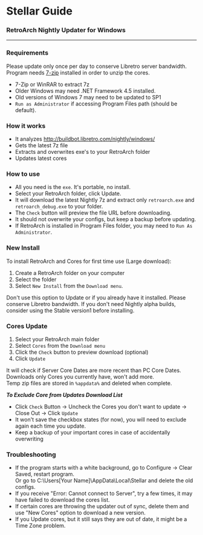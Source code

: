 # Stellar Guide
### RetroArch Nightly Updater for Windows
---

### Requirements
Please update only once per day to conserve Libretro server bandwidth.  
Program needs [7-zip](http://www.7-zip.org/download.html) installed in order to unzip the cores.

- 7-Zip or WinRAR to extract 7z
- Older Windows may need .NET Framework 4.5 installed.
- Old versions of Windows 7 may need to be updated to SP1
- `Run as Administrator` if accessing Program Files path (should be default).
&nbsp;
&nbsp;

### How it works
- It analyzes http://buildbot.libretro.com/nightly/windows/
- Gets the latest 7z file
- Extracts and overwrites exe's to your RetroArch folder
- Updates latest cores
&nbsp;

### How to use
- All you need is the `exe`. It's portable, no install.
- Select your RetroArch folder, click Update.
- It will download the latest Nightly 7z and extract only `retroarch.exe` and `retroarch_debug.exe` to your folder.
- The `Check` button will preview the file URL before downloading.
- It should not overwrite your configs, but keep a backup before updating.
- If RetroArch is installed in Program Files folder, you may need to `Run As Administrator`.
&nbsp;
&nbsp;

### New Install
To install RetroArch and Cores for first time use (Large download):

1. Create a RetroArch folder on your computer
2. Select the folder
3. Select `New Install` from the `Download menu`.

Don't use this option to Update or if you already have it installed. Please conserve Libretro bandwidth.
If you don't need Nightly alpha builds, consider using the Stable version1 before installing.
&nbsp;
&nbsp;

### Cores Update
1. Select your RetroArch main folder
2. Select `Cores` from the `Download menu`
3. Click the `Check` button to preview download (optional)
4. Click `Update`

It will check if Server Core Dates are more recent than PC Core Dates.  
Downloads only Cores you currently have, won't add more.  
Temp zip files are stored in `%appdata%` and deleted when complete.  

***To Exclude Core from Updates Download List***
- Click `Check` Button → Uncheck the Cores you don't want to update → Close Out → Click `Update`
- It won't save the checkbox states (for now), you will need to exclude again each time you update.
- Keep a backup of your important cores in case of accidentally overwriting
&nbsp;
&nbsp;

### Troubleshooting
- If the program starts with a white background, go to Configure → Clear Saved, restart program.  
Or go to C:\Users\[Your Name]\AppData\Local\Stellar and delete the old configs.
- If you receive "Error: Cannot connect to Server", try a few times, it may have failed to download the cores list.
- If certain cores are throwing the updater out of sync, delete them and use "New Cores" option to download a new version.
- If you Update cores, but it still says they are out of date, it might be a Time Zone problem.